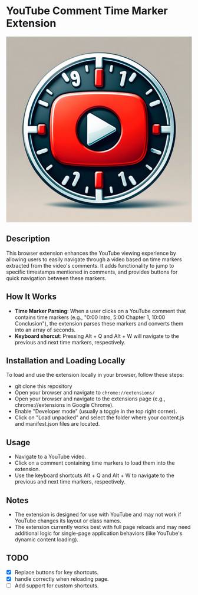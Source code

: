 # YouTube Comment Time Marker Extension

![YouTube Timestamp Icon](./icons/youtube_timestamp_icon.png)

## Description

This browser extension enhances the YouTube viewing experience by allowing users to easily navigate through a video based on time markers extracted from the video's comments. It adds functionality to jump to specific timestamps mentioned in comments, and provides buttons for quick navigation between these markers.

## How It Works

- **Time Marker Parsing**: When a user clicks on a YouTube comment that contains time markers (e.g., "0:00 Intro, 5:00 Chapter 1, 10:00 Conclusion"), the extension parses these markers and converts them into an array of seconds.
- **Keyboard shorcut**: Pressing Alt + Q and Alt + W will navigate to the previous and next time markers, respectively.

## Installation and Loading Locally

To load and use the extension locally in your browser, follow these steps:

- git clone this repository
- Open your browser and navigate to `chrome://extensions/`
- Open your browser and navigate to the extensions page (e.g., chrome://extensions in Google Chrome).
- Enable "Developer mode" (usually a toggle in the top right corner).
- Click on "Load unpacked" and select the folder where your content.js and manifest.json files are located.

## Usage
- Navigate to a YouTube video.
- Click on a comment containing time markers to load them into the extension.
- Use the keyboard shortcuts Alt + Q and Alt + W to navigate to the previous and next time markers, respectively.

## Notes

- The extension is designed for use with YouTube and may not work if YouTube changes its layout or class names.
- The extension currently works best with full page reloads and may need additional logic for single-page application behaviors (like YouTube's dynamic content loading).

## TODO

- [x] Replace buttons for key shortcuts.
- [x] handle correctly when reloading page.
- [ ] Add support for custom shortcuts.
